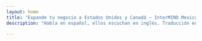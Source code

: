 ```yaml
---
layout: home
title: "Expande tu negocio a Estados Unidos y Canadá — InterMIND Mexico"
description: "Habla en español, ellos escuchan en inglés. Traducción en tiempo real para empresas mexicanas que se conectan con socios norteamericanos."

---
```


<HeroSection
  title="Habla en **Español**. <br>Ellos Escuchan en **Inglés**. <br>Cierra Más Negocios."
  text="Conecta empresas mexicanas con socios de Estados Unidos y Canadá a través de traducción de voz en tiempo real.">
<NavButton buttonLabel="Saber Más" buttonClass="brand" to="/" />
<NavButton buttonLabel="Asistente" buttonClass="alt" to="/chat" eventName="chat_assistant" />
</HeroSection>

<br>
<VideoPlayer src="/promo/demo-en-mx.mp4" />